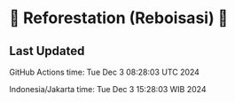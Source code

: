 
# 🌳 Reforestation (Reboisasi) 🌲

## Last Updated

GitHub Actions time: Tue Dec  3 08:28:03 UTC 2024

Indonesia/Jakarta time: Tue Dec  3 15:28:03 WIB 2024
